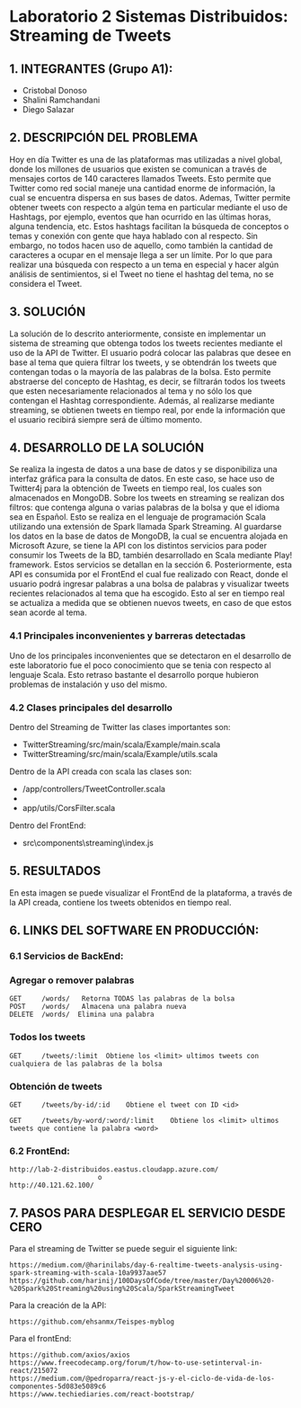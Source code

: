 # Laboratorio 2 Sistemas Distribuidos: Streaming de Tweets

## 1. INTEGRANTES (Grupo A1):
* Cristobal Donoso
* Shalini Ramchandani 
* Diego Salazar

## 2. DESCRIPCIÓN DEL PROBLEMA
Hoy en día Twitter es una de las plataformas mas utilizadas a nivel global, donde los millones de usuarios que existen se comunican a través de mensajes cortos de 140 caracteres llamados Tweets. Esto permite que Twitter como red social maneje una cantidad enorme de información, la cual se encuentra dispersa en sus bases de datos. Ademas, Twitter permite obtener tweets con respecto a algún tema en particular mediante el uso de Hashtags, por ejemplo, eventos que han ocurrido en las últimas horas, alguna tendencia, etc. Estos hashtags facilitan la búsqueda de conceptos o temas y conexión con gente que haya hablado con al respecto. Sin embargo, no todos hacen uso de aquello, como también la cantidad de caracteres a ocupar en el mensaje llega a ser un límite. Por lo que para realizar una búsqueda con respecto a un tema en especial y hacer algún análisis de sentimientos, si el Tweet no tiene el hashtag del tema, no se considera el Tweet. 

## 3. SOLUCIÓN
La solución de lo descrito anteriormente, consiste en implementar un sistema de streaming que obtenga todos los tweets recientes mediante el uso de la API de Twitter. El usuario podrá colocar las palabras que desee en base al tema que quiera filtrar los tweets, y se obtendrán los tweets que contengan todas o la mayoría de las palabras de la bolsa. Esto permite abstraerse del concepto de Hashtag, es decir, se filtrarán todos los tweets que esten necesariamente relacionados al tema y no sólo los que contengan el Hashtag correspondiente. Además, al realizarse mediante streaming, se obtienen tweets en tiempo real, por ende la información que el usuario recibirá siempre será de último momento. 

## 4. DESARROLLO DE LA SOLUCIÓN
Se realiza la ingesta de datos a una base de datos y se disponibiliza una interfaz gráfica para la consulta de datos. En este caso, se hace uso de Twitter4j para la obtención de Tweets en tiempo real, los cuales son almacenados en MongoDB. Sobre los tweets en streaming se realizan dos filtros: que contenga alguna o varias palabras de la bolsa y que el idioma sea en Español. Esto se realiza en el lenguaje de programación Scala utilizando una extensión de Spark llamada Spark Streaming. Al guardarse los datos en la base de datos de MongoDB, la cual se encuentra alojada en Microsoft Azure, se tiene la API con los distintos servicios para poder consumir los Tweets de la BD, también desarrollado en Scala mediante Play! framework. Estos servicios se detallan en la sección 6. Posteriormente, esta API es consumida por el FrontEnd el cual fue realizado con React, donde el usuario podrá ingresar palabras a una bolsa de palabras y visualizar tweets recientes relacionados al tema que ha escogido. Esto al ser en tiempo real se actualiza a medida que se obtienen nuevos tweets, en caso de que estos sean acorde al tema.

### 4.1 Principales inconvenientes y barreras detectadas
Uno de los principales inconvenientes que se detectaron en el desarrollo de este laboratorio fue el poco conocimiento que se tenia con respecto al lenguaje Scala. Esto retraso bastante el desarrollo porque hubieron problemas de instalación y uso del mismo.

### 4.2 Clases principales del desarrollo
Dentro del Streaming de Twitter las clases importantes son:
* TwitterStreaming/src/main/scala/Example/main.scala
* TwitterStreaming/src/main/scala/Example/utils.scala

Dentro de la API creada con scala las clases son:
* /app/controllers/TweetController.scala
* 
* app/utils/CorsFilter.scala

Dentro del FrontEnd:
* src\components\streaming\index.js

## 5. RESULTADOS
En esta imagen se puede visualizar el FrontEnd de la plataforma, a través de la API creada, contiene los tweets obtenidos en tiempo real. 

## 6. LINKS DEL SOFTWARE EN PRODUCCIÓN:
### 6.1 Servicios de BackEnd:
### Agregar o remover palabras
```
GET 	/words/	  Retorna TODAS las palabras de la bolsa
POST 	/words/	  Almacena una palabra nueva
DELETE 	/words/	 Elimina una palabra
```
### Todos los tweets

```
GET 	/tweets/:limit	Obtiene los <limit> ultimos tweets con cualquiera de las palabras de la bolsa
```  
### Obtención de tweets

```
GET 	/tweets/by-id/:id	 Obtiene el tweet con ID <id>

GET 	/tweets/by-word/:word/:limit	Obtiene los <limit> ultimos tweets que contiene la palabra <word>

```
### 6.2 FrontEnd:

```
http://lab-2-distribuidos.eastus.cloudapp.azure.com/
                      o
http://40.121.62.100/
```
## 7. PASOS PARA DESPLEGAR EL SERVICIO DESDE CERO
Para el streaming de Twitter se puede seguir el siguiente link:
```
https://medium.com/@harinilabs/day-6-realtime-tweets-analysis-using-spark-streaming-with-scala-10a9937aae57
https://github.com/harinij/100DaysOfCode/tree/master/Day%20006%20-%20Spark%20Streaming%20using%20Scala/SparkStreamingTweet

```
Para la creación de la API:
```
https://github.com/ehsanmx/Teispes-myblog

```
Para el frontEnd:
```
https://github.com/axios/axios
https://www.freecodecamp.org/forum/t/how-to-use-setinterval-in-react/215072
https://medium.com/@pedroparra/react-js-y-el-ciclo-de-vida-de-los-componentes-5d083e5089c6
https://www.techiediaries.com/react-bootstrap/
```
